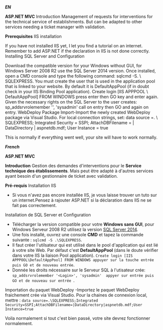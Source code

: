 ***EN***

**ASP.NET MVC**
Introduction Management of requests for interventions for the technical service of establishments. But can be adapted to other services needing a ticket manager with validation.

**Prerequisites**
IIS installation

If you have not installed IIS yet, I let you find a tutorial on an internet. Remember to add ASP.NET if the declaration in IIS is not done correctly.
Installing SQL Server and Configuration

Download the compatible version for your Windows without GUI, for Windows Server 2008 R2 use the SQL Server 2014 version.
Once installed, open a CMD console and type the following command: sqlcmd -S. \ SQLEXPRESS.
You must create the user that is used in the application pool that is linked to your website. By default it is DefaultAppPool (if in doubt check in your IIS Binding Pool application). Create login [IIS APPPOOL \ DefaultAppPool] FROM WINDOWS press enter then GO key and enter again.
Given the necessary rights on the SQL Server to the user creates: sp_addsrvrolemember '<Login>', 'sysadmin' call on entry then GO and again on entry.
WebDeploy Package Import-Import the newly created WebDeploy package via Visual Studio. For local connection strings, set: data source =. \ SQLEXPRESS; Integrated Security = SSPI; AttachDBFilename = | DataDirectory | aspnetdb.mdf; User Instance = true

This is normally if everything went well, your site will have to work normally.


***French***

**ASP.NET MVC** 

**Introduction**
Gestion des demandes d'interventions pour le **Service technique des établissements**. Mais peut être adapté à d'autres services ayant besoin d'un gestionnaire de ticket avec validation.

**Pré-requis**
Installation IIS
- Si vous n'avez pas encore installée IIS, je vous laisse trouver un tuto sur un internet.Pensez à rajouter ASP.NET si la déclaration dans IIS ne se fait pas correctement.


Installation de SQL Server et Configuration
- Télécharger la version compatible pour votre **Windows sans GUI**, pour Windows Serveur 2008 R2 utilisez la version [SQL Server 2014](https://www.microsoft.com/fr-FR/download/details.aspx?id=42299).
- Une fois installé, ouvrez une console **CMD** et tapez la commande suivante :  ```sqlcmd -S .\SQLEXPRESS```.
- Il faut créer l'utilsateur qui est utilisé dans le pool d'application qui est lié à votre site Web. Par défaut c'est **DefaultAppPool** (dans le doute vérifier dans votre IIS la liaison Pool application). ```Create login [IIS APPPOOL\DefaultAppPool] FROM WINDOWS appuyer sur la touche entrée puis GO et de nouveau entrée```.
- Donnée les droits nécessaire sur le Serveur SQL à l'utisateur crée: ```sp_addsrvrolemember '<Login>', 'sysadmin'  appyer sur entrée puis GO et de nouveau sur entrée ```.


Importation du paquet WebDeploy
-Importez le paquet WebDeploy fraichement crée via Visual Studio. Pour la chaines de connexion local, mettre : ```data source=.\SQLEXPRESS;Integrated Security=SSPI;AttachDBFilename=|DataDirectory|aspnetdb.mdf;User Instance=true```


Voila normalement si tout c'est bien passé, votre site devrez fonctionner normalement.
